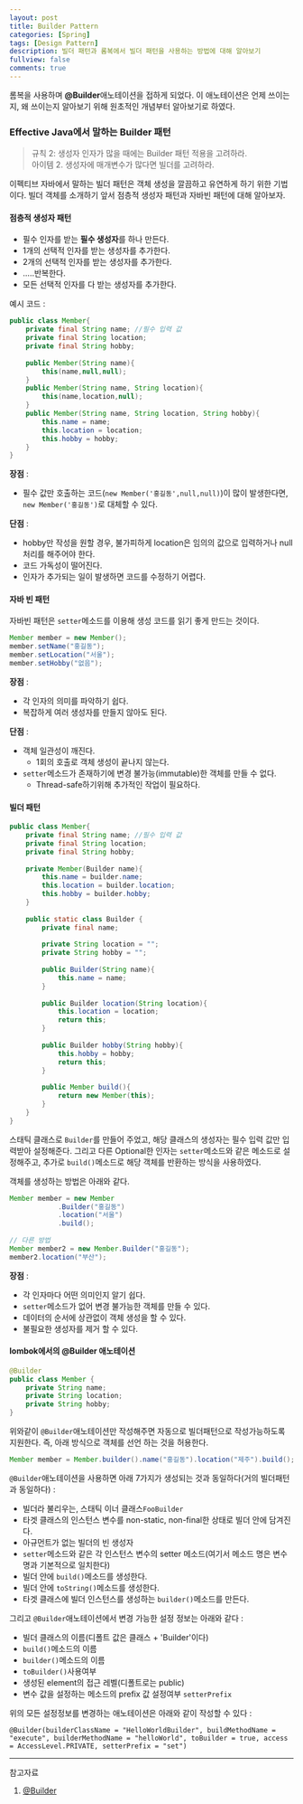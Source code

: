 ```yaml
---
layout: post
title: Builder Pattern
categories: [Spring]
tags: [Design Pattern]
description: 빌더 패턴과 롬복에서 빌더 패턴을 사용하는 방법에 대해 알아보기
fullview: false
comments: true
---
```


롬복을 사용하며 **@Builder**애노테이션을 접하게 되었다. 이 애노테이션은 언제 쓰이는지, 왜 쓰이는지 알아보기 위해 원초적인 개념부터 알아보기로 하였다.

### Effective Java에서 말하는 Builder 패턴

> 규칙 2: 생성자 인자가 많을 때에는 Builder 패턴 적용을 고려하라.  
> 아이템 2. 생성자에 매개변수가 많다면 빌더를 고려하라.

이펙티브 자바에서 말하는 빌더 패턴은 객체 생성을 깔끔하고 유연하게 하기 위한 기법이다. 빌더 객체를 소개하기 앞서 점층적 생성자 패턴과 자바빈 패턴에 대해 알아보자.

#### 점층적 생성자 패턴

* 필수 인자를 받는 **필수 생성자**를 하나 만든다.
* 1개의 선택적 인자를 받는 생성자를 추가한다.
* 2개의 선택적 인자를 받는 생성자를 추가한다.
* .....반복한다.
* 모든 선택적 인자를 다 받는 생성자를 추가한다.

예시 코드 : 

```java
public class Member{
	private final String name; //필수 입력 값
	private final String location;
	private final String hobby;
	
	public Member(String name){
		this(name,null,null);
	}
	public Member(String name, String location){
		this(name,location,null);
	}
	public Member(String name, String location, String hobby){
		this.name = name;
		this.location = location;
		this.hobby = hobby;
	}
}
```
**장점** : 
* 필수 값만 호출하는 코드(`new Member('홍길동',null,null)`)이 많이 발생한다면, `new Member('홍길동')`로 대체할 수 있다.

**단점** : 
* hobby만 작성을 원할 경우, 불가피하게 location은 임의의 값으로 입력하거나 null처리를 해주어야 한다.
* 코드 가독성이 떨어진다.
* 인자가 추가되는 일이 발생하면 코드를 수정하기 어렵다.

#### 자바 빈 패턴
자바빈 패턴은 `setter`메소드를 이용해 생성 코드를 읽기 좋게 만드는 것이다.

```java
Member member = new Member();
member.setName("홍길동");
member.setLocation("서울");
member.setHobby("없음");
```


**장점** : 

* 각 인자의 의미를 파악하기 쉽다.
* 복잡하게 여러 생성자를 만들지 않아도 된다.

**단점** : 

* 객체 일관성이 깨진다.
	* 1회의 호출로 객체 생성이 끝나지 않는다.
* `setter`메소드가 존재하기에 변경 불가능(immutable)한 객체를 만들 수 없다.
	* Thread-safe하기위해 추가적인 작업이 필요하다.


#### 빌더 패턴

```java
public class Member{
	private final String name; //필수 입력 값
	private final String location;
	private final String hobby;
	
	private Member(Builder name){
		this.name = builder.name;
		this.location = builder.location;
		this.hobby = builder.hobby;
	}
	
	public static class Builder { 
		private final name;
		
		private String location = "";
		private String hobby = "";
		
		public Builder(String name){
			this.name = name;
		}
		
		public Builder location(String location){
			this.location = location;
			return this;
		}
		
		public Builder hobby(String hobby){
			this.hobby = hobby;
			return this;
		}
		
		public Member build(){
			return new Member(this);
		}
	}
}
```

스태틱 클래스로 `Builder`를 만들어 주었고, 해당 클래스의 생성자는 필수 입력 값만 입력받아 설정해준다. 그리고 다른 Optional한 인자는 `setter`메소드와 같은 메소드로 설정해주고, 추가로 `build()`메소드로 해당 객체를 반환하는 방식을 사용하였다.  

객체를 생성하는 방법은 아래와 같다.

```java
Member member = new Member
			.Builder("홍길동")
			.location("서울")
			.build();
			
// 다른 방법
Member member2 = new Member.Builder("홍길동");
member2.location("부산");
```

**장점** : 

* 각 인자마다 어떤 의미인지 알기 쉽다.
* `setter`메소드가 없어 변경 불가능한 객체를 만들 수 있다.
* 데이터의 순서에 상관없이 객체 생성을 할 수 있다.
* 불필요한 생성자를 제거 할 수 있다.


#### lombok에서의 @Builder 애노테이션

```java
@Builder
public class Member {
	private String name;
	private String location;
	private String hobby;
}
```

위와같이 `@Builder`애노테이션만 작성해주면 자동으로 빌더패턴으로 작성가능하도록 지원한다. 즉, 아래 방식으로 객체를 선언 하는 것을 허용한다.

```java
Member member = Member.builder().name("홍길동").location("제주").build();
```

`@Builder`애노테이션을 사용하면 아래 7가지가 생성되는 것과 동일하다(거의 빌더패턴과 동일하다) : 

* 빌더라 불리우는, 스태틱 이너 클래스`FooBuilder`
* 타겟 클래스의 인스턴스 변수를 non-static, non-final한 상태로 빌더 안에 담겨진다.
* 아규먼트가 없는 빌더의 빈 생성자
* `setter`메소드와 같은 각 인스턴스 변수의 setter 메소드(여기서 메소드 명은 변수 명과 기본적으로 일치한다)
* 빌더 안에 `build()`메소드를 생성한다.
* 빌더 안에 `toString()`메소드를 생성한다.
* 타겟 클래스에 빌더 인스턴스를 생성하는 `builder()`메소드를 만든다.

그리고 `@Builder`애노테이션에서 변경 가능한 설정 정보는 아래와 같다 : 

* 빌더 클래스의 이름(디폴트 값은 클래스 + 'Builder'이다)
* `build()`메소드의 이름
* `builder()`메소드의 이름
* `toBuilder()`사용여부
* 생성된 element의 접근 레벨(디폴트로는 public)
* 변수 값을 설정하는 메소드의 prefix 값 설정여부 `setterPrefix`

위의 모든 설정정보를 변경하는 애노테이션은 아래와 같이 작성할 수 있다 : 

`@Builder(builderClassName = "HelloWorldBuilder", buildMethodName = "execute", builderMethodName = "helloWorld", toBuilder = true, access = AccessLevel.PRIVATE, setterPrefix = "set")`


***
참고자료

1. [@Builder](https://projectlombok.org/features/Builder)